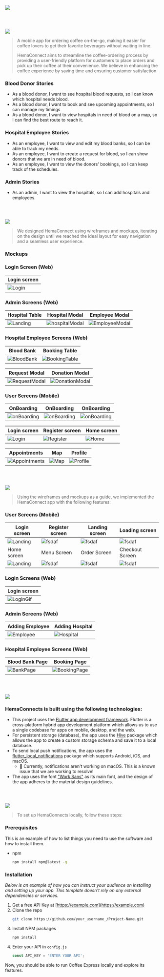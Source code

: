 <img src="readme/title1.svg"/>

<br><br>

<!-- project philosophy -->
<img src="readme/title2.svg"/>

> A mobile app for ordering coffee on-the-go, making it easier for coffee lovers to get their favorite beverages without waiting in line.
>
> HemaConnect aims to streamline the coffee-ordering process by providing a user-friendly platform for customers to place orders and pick up their coffee at their convenience. We believe in enhancing the coffee experience by saving time and ensuring customer satisfaction.

### Blood Donor Stories
- As a blood donor, I want to see hospital blood requests, so I can know which hospital needs blood.
- As a blood donor, I want to book and see upcoming appointments, so I can manage my timings
- As a blood donor, I want to view hospitals in need of blood on a map, so I can find the best route to reach it.

### Hospital Employee Stories
- As an employee, I want to view and edit my blood banks, so I can be able to track my needs.
- As an employee, I want to create a request for blood, so I can show donors that we are in need of blood.
- As an employee, I want to view the donors' bookings, so I can keep track of the schedules.

### Admin Stories
- As an admin, I want to view the hospitals, so I can add hospitals and employees.


<br><br>

<!-- Prototyping -->
<img src="readme/title3.svg"/>

> We designed HemaConnect using wireframes and mockups, iterating on the design until we reached the ideal layout for easy navigation and a seamless user experience.

### Mockups

### LogIn Screen (Web)
| Login screen                                          |
|-------------------------------------------------------|
| ![Login](./readme/screenshotsWebsite/Login/Login.png) |

### Admin Screens (Web)
| Hospital Table                                               | Hospital Modal                                                        | Employee Modal                                                        |
|--------------------------------------------------------------|-----------------------------------------------------------------------|-----------------------------------------------------------------------|
| ![Landing](./readme/screenshotsWebsite/Admin/adminTable.png) | ![hospitalModal](./readme/screenshotsWebsite/Admin/hospitalModal.png) | ![EmployeeModal](./readme/screenshotsWebsite/Admin/employeeModal.png) |
### Hospital Employee Screens (Web)
| Blood Bank                                                       | Booking Table                                                     |
|------------------------------------------------------------------|-------------------------------------------------------------------|
| ![BloodBank](./readme/screenshotsWebsite/Employee/BloodBank.png) | ![BookingTable](./readme/screenshotsWebsite/Employee/Booking.png) |

| Request Modal                                                          | Donation Modal                                                          |
|------------------------------------------------------------------------|-------------------------------------------------------------------------|
| ![RequestModal](./readme/screenshotsWebsite/Employee/RequestModal.png) | ![DonationModal](./readme/screenshotsWebsite/Employee/BookingModal.png) |
### User Screens (Mobile)
| OnBoarding                                                | OnBoarding                                       | OnBoarding                                            |
|-----------------------------------------------------------| --------------------------------------------------------- |-----------------------------------------------------------|
| ![onBoarding](./readme/screenshotsMobile/onBoarding1.jpg) | ![onBoarding](./readme/screenshotsMobile/onBoarding2.jpg) | ![onBoarding](./readme/screenshotsMobile/onBoarding3.jpg)      |

| Login screen                                   | Register screen                                      | Home screen                                  | 
|------------------------------------------------|------------------------------------------------------|----------------------------------------------|
| ![Login](./readme/screenshotsMobile/LogIn.jpg) | ![Register](./readme/screenshotsMobile/Register.jpg) | ![Home](./readme/screenshotsMobile/Feed.jpg) | 

| Appointments                                                 | Map                                        | Profile                                            |
|--------------------------------------------------------------|--------------------------------------------|----------------------------------------------------|
| ![Appointments](./readme/screenshotsMobile/Appointments.jpg) | ![Map](./readme/screenshotsMobile/Map.jpg) | ![Profile](./readme/screenshotsMobile/Profile.jpg) |


<br><br>

<!-- Implementation -->
<img src="readme/title4.svg"/>

> Using the wireframes and mockups as a guide, we implemented the HemaConnect app with the following features:

### User Screens (Mobile)
| Login screen  | Register screen | Landing screen | Loading screen |
| ---| ---| ---| ---|
| ![Landing](https://placehold.co/900x1600) | ![fsdaf](https://placehold.co/900x1600) | ![fsdaf](https://placehold.co/900x1600) | ![fsdaf](https://placehold.co/900x1600) |
| Home screen  | Menu Screen | Order Screen | Checkout Screen |
| ![Landing](https://placehold.co/900x1600) | ![fsdaf](https://placehold.co/900x1600) | ![fsdaf](https://placehold.co/900x1600) | ![fsdaf](https://placehold.co/900x1600) |

### Login Screens (Web)
| Login screen                                         |
|------------------------------------------------------|
| ![LoginGif](./readme/gifsWebsite/Login/WebLogin.gif) |


### Admin Screens (Web)
| Adding Employee                                           | Adding Hospital                                           |
|-----------------------------------------------------------|-----------------------------------------------------------|
| ![Employee](./readme/gifsWebsite/Admin/employeeModal.gif) | ![Hospital](./readme/gifsWebsite/Admin/hospitalModal.gif) |


### Hospital Employee Screens (Web)
| Blood Bank Page                                         | Booking Page                                                  |
|---------------------------------------------------------|---------------------------------------------------------------|
| ![BankPage](./readme/gifsWebsite/Employee/BankPage.gif) | ![BookingPage](./readme/gifsWebsite/Employee/BookingPage.gif) |


<br><br>

<!-- Tech stack -->
<img src="readme/title5.svg"/>

###  HemaConnects is built using the following technologies:

- This project uses the [Flutter app development framework](https://flutter.dev/). Flutter is a cross-platform hybrid app development platform which allows us to use a single codebase for apps on mobile, desktop, and the web.
- For persistent storage (database), the app uses the [Hive](https://hivedb.dev/) package which allows the app to create a custom storage schema and save it to a local database.
- To send local push notifications, the app uses the [flutter_local_notifications](https://pub.dev/packages/flutter_local_notifications) package which supports Android, iOS, and macOS.
  - 🚨 Currently, notifications aren't working on macOS. This is a known issue that we are working to resolve!
- The app uses the font ["Work Sans"](https://fonts.google.com/specimen/Work+Sans) as its main font, and the design of the app adheres to the material design guidelines.

<br><br>

<!-- How to run -->
<img src="readme/title6.svg"/>

> To set up HemaConnects locally, follow these steps:

### Prerequisites

This is an example of how to list things you need to use the software and how to install them.
* npm
  ```sh
  npm install npm@latest -g
  ```

### Installation

_Below is an example of how you can instruct your audience on installing and setting up your app. This template doesn't rely on any external dependencies or services._

1. Get a free API Key at [https://example.com](https://example.com)
2. Clone the repo
   ```sh
   git clone https://github.com/your_username_/Project-Name.git
   ```
3. Install NPM packages
   ```sh
   npm install
   ```
4. Enter your API in `config.js`
   ```js
   const API_KEY = 'ENTER YOUR API';
   ```

Now, you should be able to run Coffee Express locally and explore its features.